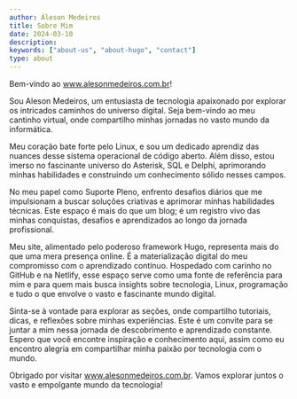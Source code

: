 ```yaml
---
author: Áleson Medeiros
title: Sobre Mim
date: 2024-03-10
description:
keywords: ["about-us", "about-hugo", "contact"]
type: about
---
```


Bem-vindo ao www.alesonmedeiros.com.br!

Sou Aleson Medeiros, um entusiasta de tecnologia apaixonado por explorar os intricados caminhos do universo digital. Seja bem-vindo ao meu cantinho virtual, onde compartilho minhas jornadas no vasto mundo da informática.

Meu coração bate forte pelo Linux, e sou um dedicado aprendiz das nuances desse sistema operacional de código aberto. Além disso, estou imerso no fascinante universo do Asterisk, SQL e Delphi, aprimorando minhas habilidades e construindo um conhecimento sólido nesses campos.

No meu papel como Suporte Pleno, enfrento desafios diários que me impulsionam a buscar soluções criativas e aprimorar minhas habilidades técnicas. Este espaço é mais do que um blog; é um registro vivo das minhas conquistas, desafios e aprendizados ao longo da jornada profissional.

Meu site, alimentado pelo poderoso framework Hugo, representa mais do que uma mera presença online. É a materialização digital do meu compromisso com o aprendizado contínuo. Hospedado com carinho no GitHub e na Netlify, esse espaço serve como uma fonte de referência para mim e para quem mais busca insights sobre tecnologia, Linux, programação e tudo o que envolve o vasto e fascinante mundo digital.

Sinta-se à vontade para explorar as seções, onde compartilho tutoriais, dicas, e reflexões sobre minhas experiências. Este é um convite para se juntar a mim nessa jornada de descobrimento e aprendizado constante. Espero que você encontre inspiração e conhecimento aqui, assim como eu encontro alegria em compartilhar minha paixão por tecnologia com o mundo.

Obrigado por visitar www.alesonmedeiros.com.br. Vamos explorar juntos o vasto e empolgante mundo da tecnologia!